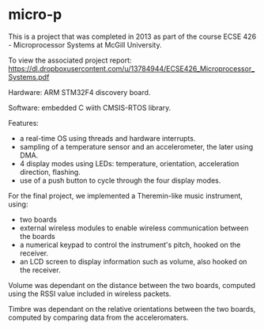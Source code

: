 micro-p
=======

This is a project that was completed in 2013 as part of the course ECSE 426 - Microprocessor Systems at McGill University.

To view the associated project report: https://dl.dropboxusercontent.com/u/13784944/ECSE426_Microprocessor_Systems.pdf

Hardware: ARM STM32F4 discovery board.

Software: embedded C wiith CMSIS-RTOS library. 

Features:
- a real-time OS using threads and hardware interrupts. 
- sampling of a temperature sensor and an accelerometer, the later using DMA.
- 4 display modes using LEDs: temperature, orientation, acceleration direction, flashing.
- use of a push button to cycle through the four display modes.

For the final project, we implemented a Theremin-like music instrument, using:
- two boards
- external wireless modules to enable wireless communication between the boards
- a numerical keypad to control the instrument's pitch, hooked on the receiver.
- an LCD screen to display information such as volume, also hooked on the receiver.

Volume was dependant on the distance between the two boards, computed using the RSSI value included in wireless packets.

Timbre was dependant on the relative orientations between the two boards, computed by comparing data from the acceleromaters.


